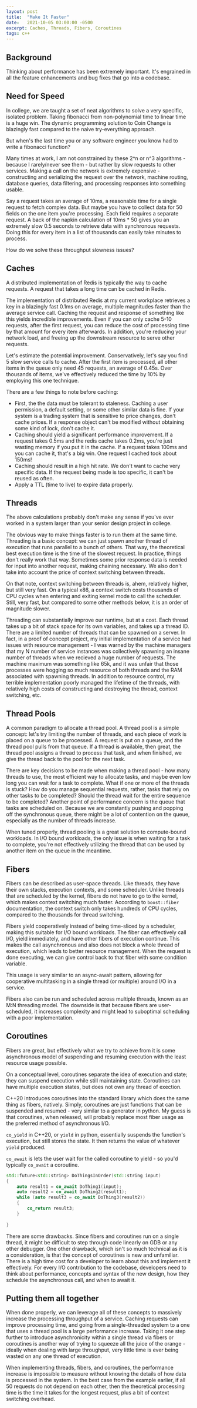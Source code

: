 ```yaml
---
layout: post
title:  "Make It Faster"
date:   2021-10-05 03:00:00 -0500
excerpt: Caches, Threads, Fibers, Coroutines
tags: c++
---
```


## Background
Thinking about performance has been extremely important. It's engrained in all the feature enhancements and bug fixes that go into a codebase.


## Need for Speed
In college, we are taught a set of neat algorithms to solve a very specific, isolated problem. Taking fibonacci from non-polynomial time to linear time is a huge win. The dynamic programming solution to Coin Change is blazingly fast compared to the naive try-everything approach.

But when's the last time you or any software engineer you know had to write a fibonacci function?

Many times at work, I am not constrained by these 2^n or n^3 algorithms - because I rarely/never see them - but rather by slow requests to other services. Making a call on the network is extremely expensive - constructing and serializing the request over the network, machine routing, database queries, data filtering, and processing responses into something usable.

Say a request takes an average of 10ms, a reasonable time for a single request to fetch complex data. But maybe you have to collect data for 50 fields on the one item you're processing. Each field requires a separate request. A back of the napkin calculation of 10ms * 50 gives you an extremely slow 0.5 seconds to retrieve data with synchronous requests. Doing this for every item in a list of thousands can easily take minutes to process.

How do we solve these throughput slowness issues?

## Caches
A distributed implementation of Redis is typically the way to cache requests. A request that takes a long time can be cached in Redis.

The implementation of distributed Redis at my current workplace retrieves a key in a blazingly fast 0.1ms on average, multiple magnitudes faster than the average service call. Caching the request and response of something like this yields incredible improvements. Even if you can only cache 5-10 requests, after the first request, you can reduce the cost of processing time by that amount for every item afterwards. In addition, you're reducing your network load, and freeing up the downstream resource to serve other requests.

Let's estimate the potential improvement.
Conservatively, let's say you find 5 slow service calls to cache. After the first item is processed, all other items in the queue only need 45 requests, an average of 0.45s. Over thousands of items, we've effectively reduced the time by 10% by employing this one technique.

There are a few things to note before caching:

- First, the the data must be tolerant to staleness. Caching a user permission, a default setting, or some other similar data is fine. If your system is a trading system that is sensitive to price changes, don't cache prices. If a response object can't be modified without obtaining some kind of lock, don't cache it.
- Caching should yield a significant performance improvement. If a request takes 0.5ms and the redis cache takes 0.2ms, you're just wasting memory if you put it in the cache. If a request takes 100ms and you can cache it, that's a big win. One request I cached took about 150ms!
- Caching should result in a high hit rate. We don't want to cache very specific data. If the request being made is too specific, it can't be reused as often.
- Apply a TTL (time to live) to expire data properly.



## Threads
The above calculations probably don't make any sense if you've ever worked in a system larger than your senior design project in college.

The obvious way to make things faster is to run them at the same time. Threading is a basic concept: we can just spawn another thread of execution that runs parallel to a bunch of others. That way, the theoretical best execution time is the time of the slowest request. In practice, things don't really work that way. Sometimes some prior response data is needed for input into another request, making chaining necessary. We also don't take into account the price of context switching between threads.

On that note, context switching between threads is, ahem, relatively higher, but still very fast. On a typical x86, a context switch costs thousands of CPU cycles when entering and exiting kernel mode to call the scheduler. Still, very fast, but compared to some other methods below, it is an order of magnitude slower. 

Threading can substantially improve our runtime, but at a cost. Each thread takes up a bit of stack space for its own variables, and takes up a thread ID. There are a limited number of threads that can be spawned on a server. In fact, in a proof of concept project, my initial implementation of a service had issues with resource management - I was warned by the machine managers that my N number of service instances was collectively spawning an insane number of threads when we recieved a huge number of requests. The machine maximum was something like 65k, and it was unfair that those processes were hogging so much resource of both threads and the RAM associated with spawning threads. In addition to resource control, my terrible implementation poorly managed the lifetime of the threads, with relatively high costs of constructing and destroying the thread, context switching, etc.

## Thread Pools
A common paradigm to allocate a thread pool. A thread pool is a simple concept: let's try limiting the number of threads, and each piece of work is placed on a queue to be processed. A request is put on a queue, and the thread pool pulls from that queue. If a thread is available, then great, the thread pool assigns a thread to process that task, and when finished, we give the thread back to the pool for the next task.

There are key decisions to be made when making a thread pool - how many threads to use, the most efficient way to allocate tasks, and maybe even low long you can wait for a task to complete. What if one or more of the threads is stuck? How do you manage sequential requests, rather, tasks that rely on other tasks to be completed? Should the thread wait for the entire sequence to be completed? Another point of performance concern is the queue that tasks are scheduled on. Because we are constantly pushing and popping off the synchronous queue, there might be a lot of contention on the queue, especially as the number of threads increase.

When tuned properly, thread pooling is a great solution to compute-bound workloads. In I/O bound workloads, the only issue is when waiting for a task to complete, you're not effectively utilizing the thread that can be used by another item on the queue in the meantime.

## Fibers
Fibers can be described as user-space threads. Like threads, they have their own stacks, execution contexts, and some scheduler. Unlike threads that are scheduled by the kernel, fibers do not have to go to the kernel, which makes context switching much faster. According to `boost::fiber` documentation, the context switch only takes hundreds of CPU cycles, compared to the thousands for thread switching.

Fibers yield cooperatively instead of being time-sliced by a scheduler, making this suitable for I/O bound workloads. The fiber can effectively call I/O, yield immediately, and have other fibers of execution continue. This makes the call asynchronous and also does not block a whole thread of execution, which leads to better resource management. When the request is done executing, we can give control back to that fiber with some condition variable.

This usage is very similar to an async-await pattern, allowing for cooperative multitasking in a single thread (or multiple) around I/O in a service.

Fibers also can be run and scheduled across multiple threads, known as an M:N threading model. The downside is that because fibers are user-scheduled, it increases complexity and might lead to suboptimal scheduling with a poor implementation.

## Coroutines
Fibers are great, but effectively what we try to achieve from it is some asynchronous model of suspending and resuming execution with the least resource usage possible.

On a conceptual level, coroutines separate the idea of execution and state; they can suspend execution while still maintaining state. Coroutines can have multiple execution states, but does not own any thread of exection. 

C++20 introduces coroutines into the standard library which does the same thing as fibers, natively. Simply, coroutines are just functions that can be suspended and resumed - very similar to a generator in python. My guess is that coroutines, when released, will probably replace most fiber usage as the preferred method of asynchronous I/O.

`co_yield` in C++20, or `yield` in python, essentially suspends the function's execution, but still stores the state.
It then returns the value of whatever `yield` produced.

`co_await` is lets the user wait for the called coroutine to yield - so you'd typically `co_await` a coroutine.

```cpp
std::future<std::string> DoThingsInOrder(std::string input)
{
    auto result1 = co_await DoThing1(input);
    auto result2 = co_await DoThing2(result1);
    while (auto result3 = co_await DoThing3(result2))
    {
        co_return result3;
    }
    
}
```

There are some drawbacks. Since fibers and coroutines run on a single thread, it might be difficult to step through code linearly on GDB or any other debugger.
One other drawback, which isn't so much technical as it is a consideration, is that the concept of coroutines is new and unfamiliar. There is a high time cost for a developer to learn about this and implement it effectively. For every I/O contribution to the codebase, developers need to think about performance, concepts and syntax of the new design, how they schedule the asynchronous call, and when to await it.


## Putting them all together
When done properly, we can leverage all of these concepts to massively increase the processing throughput of a service. Caching requests can improve processing time, and going from a single-threaded system to a one that uses a thread pool is a large performance increase. Taking it one step further to introduce asynchronicity within a single thread via fibers or coroutines is another way of trying to squeeze all the juice of the orange - ideally when dealing with large throughput, very little time is ever being wasted on any one thread of execution. 

When implementing threads, fibers, and coroutines, the performance increase is impossible to measure without knowing the details of how data is processed in the system. In the best case from the example earlier, if all 50 requests do not depend on each other, then the theoretical processing time is the time it takes for the longest request, plus a bit of context switching overhead.
